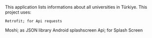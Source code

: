 This application lists informations about all universities in Türkiye.
This project uses:

	Retrofit; for Api requests
 Moshi; as JSON library
 Android splashscreen Api; for Splash Screen
  
